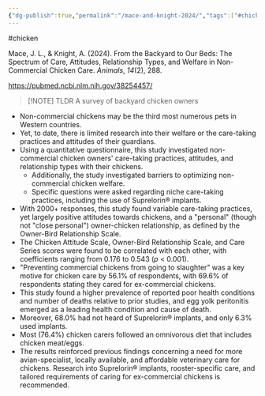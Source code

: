 ```yaml
---
{"dg-publish":true,"permalink":"/mace-and-knight-2024/","tags":["#chicken"],"created":"2025-10-23T17:42:41.815+01:00","updated":"2025-10-23T18:06:08.614+01:00"}
---
```


#chicken 

Mace, J. L., & Knight, A. (2024). From the Backyard to Our Beds: The Spectrum of Care, Attitudes, Relationship Types, and Welfare in Non-Commercial Chicken Care. _Animals_, _14_(2), 288.

https://pubmed.ncbi.nlm.nih.gov/38254457/

> [!NOTE] TLDR
> A survey of backyard chicken owners

- Non-commercial chickens may be the third most numerous pets in Western countries. 
- Yet, to date, there is limited research into their welfare or the care-taking practices and attitudes of their guardians. 
- Using a quantitative questionnaire, this study investigated non-commercial chicken owners' care-taking practices, attitudes, and relationship types with their chickens. 
	- Additionally, the study investigated barriers to optimizing non-commercial chicken welfare. 
	- Specific questions were asked regarding niche care-taking practices, including the use of Suprelorin® implants. 
- With 2000+ responses, this study found variable care-taking practices, yet largely positive attitudes towards chickens, and a "personal" (though not "close personal") owner-chicken relationship, as defined by the Owner-Bird Relationship Scale. 
- The Chicken Attitude Scale, Owner-Bird Relationship Scale, and Care Series scores were found to be correlated with each other, with coefficients ranging from 0.176 to 0.543 (_p_ < 0.001). 
- "Preventing commercial chickens from going to slaughter" was a key motive for chicken care by 56.1% of respondents, with 69.6% of respondents stating they cared for ex-commercial chickens. 
- This study found a higher prevalence of reported poor health conditions and number of deaths relative to prior studies, and egg yolk peritonitis emerged as a leading health condition and cause of death. 
- Moreover, 68.0% had not heard of Suprelorin® implants, and only 6.3% used implants. 
- Most (76.4%) chicken carers followed an omnivorous diet that includes chicken meat/eggs. 
- The results reinforced previous findings concerning a need for more avian-specialist, locally available, and affordable veterinary care for chickens. Research into Suprelorin® implants, rooster-specific care, and tailored requirements of caring for ex-commercial chickens is recommended.